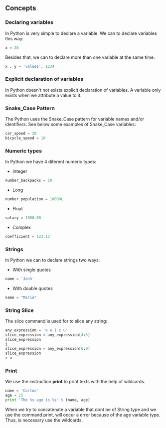 ## Concepts

### Declaring variables

In Python is very simple to declare a variable.
We can to declare variables this way:

```python
x = 20
```

Besides that, we can to declare more than one variable at the same time.

```python
x , y = 'value1', 1234
```

### Explicit declaration of variables

In Python doesn't not exists explicit declaration of variables. 
A variable only exists when we attribute a value to it.

### Snake_Case Pattern

The Python uses the Snake_Case pattern for variable names and/or identifiers.
See below some examples of Snake_Case variables:


```python
car_speed = 20
bicycle_speed = 10
```

### Numeric types

In Python we have 4 diferent numeric types:

- Integer

```python
number_backpacks = 10
```
- Long

```python
number_population = 10000L
```

- Float

```python
salary = 1000.00
```

- Complex

```python
coefficient = 123.12
```

### Strings

In Python we can to declare strings two ways:

- With single quotes

```python
name = 'Jonh'
```

- With double quotes

```python
name = "Maria"
```

### String Slice

The slice command is used for to slice any string:

```python
any_expression = 'a e i z u'
slice_expression = any_expression[4:5]
slice_expression
i
slice_expression = any_expression[6:9]
slice_expression
z u
```

### Print

We use the instruction ****print**** to print texts with the help of
wildcards.

```python
name = 'Carlos'
age = 25
print 'The %s age is %s' % (name, age)
```

When we try to concatenate a variable that dont be of String type and we use the command print, will occur a error because of the age variable type. Thus, is necessary use the wildcards.